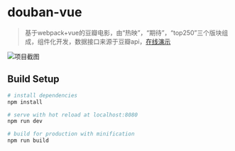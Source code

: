 # douban-vue

> 基于webpack+vue的豆瓣电影，由“热映”，“期待”，“top250”三个版块组成，组件化开发，数据接口来源于豆瓣api，[在线演示](http://arthas.com.cn/douban-vue/#!/in_theaters)

![项目截图](http://ob9qd20l4.bkt.clouddn.com/douban1.gif)

## Build Setup

``` bash
# install dependencies
npm install

# serve with hot reload at localhost:8080
npm run dev

# build for production with minification
npm run build

```


